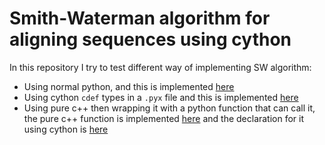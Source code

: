 # Smith-Waterman algorithm for aligning sequences using cython

In this repository I try to test different way of implementing SW algorithm:
- Using normal python, and this is implemented [here](sw_algorithm_py.py)
- Using cython `cdef` types in a `.pyx` file and this is implemented [here](sw_algorithm.pyx)
- Using pure c++ then wrapping it with a python function that can call it, the pure c++ function is implemented [here](sw_cpp.cpp) and the declaration for it using cython is [here](cpp.pxd)
